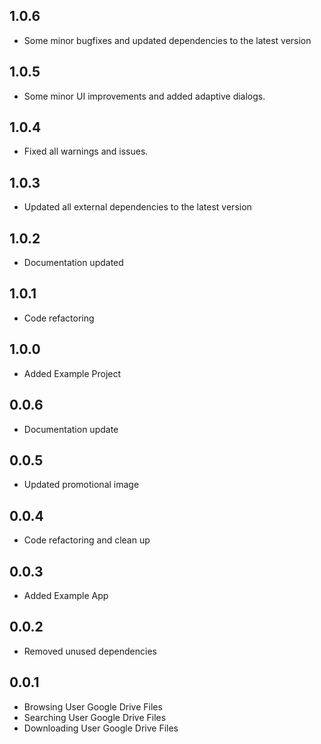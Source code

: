 ## 1.0.6
- Some minor bugfixes and updated dependencies to the latest version
## 1.0.5
- Some minor UI improvements and added adaptive dialogs.
## 1.0.4
- Fixed all warnings and issues. 
## 1.0.3
- Updated all external dependencies to the latest version
## 1.0.2
- Documentation updated
## 1.0.1
- Code refactoring
## 1.0.0
- Added Example Project
## 0.0.6
- Documentation update
## 0.0.5
- Updated promotional image
## 0.0.4
- Code refactoring and clean up
## 0.0.3
- Added Example App
## 0.0.2
- Removed unused dependencies
## 0.0.1
- Browsing User Google Drive Files
- Searching User Google Drive Files
- Downloading User Google Drive Files











